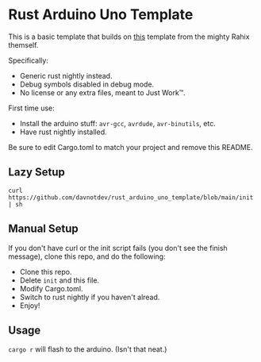# Rust Arduino Uno Template

This is a basic template that builds on [this](https://github.com/Rahix/avr-hal-template.git)
template from the mighty Rahix themself.

Specifically:
- Generic rust nightly instead.
- Debug symbols disabled in debug mode.
- No license or any extra files, meant to Just Work™.

First time use:
- Install the arduino stuff: `avr-gcc`, `avrdude`, `avr-binutils`, etc.
- Have rust nightly installed.

Be sure to edit Cargo.toml to match your project and remove this README.

## Lazy Setup

```
curl https://github.com/davnotdev/rust_arduino_uno_template/blob/main/init | sh
```

## Manual Setup

If you don't have curl or the init script fails (you don't see the finish message),
clone this repo, and do the following:
- Clone this repo.
- Delete `init` and this file.
- Modify Cargo.toml.
- Switch to rust nightly if you haven't alread.
- Enjoy!

## Usage

`cargo r` will flash to the arduino. (Isn't that neat.)

